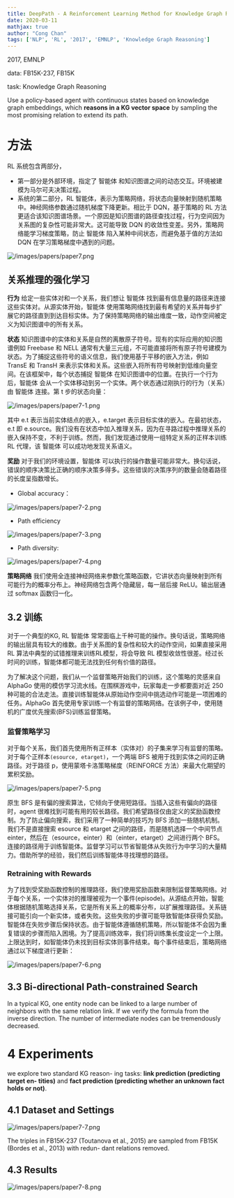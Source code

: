 ```yaml
---
title: DeepPath - A Reinforcement Learning Method for Knowledge Graph Reasoning
date: 2020-03-11
mathjax: true
author: "Cong Chan"
tags: ['NLP', 'RL', '2017', 'EMNLP', 'Knowledge Graph Reasoning']
---
```


2017, EMNLP

data: FB15K-237, FB15K 

task: Knowledge Graph Reasoning

<!-- more -->

Use a policy-based agent with continuous states based on knowledge graph embeddings, which **reasons in a KG vector space** by sampling the most promising relation to extend its path.

# 方法

RL 系统包含两部分，

- 第一部分是外部环境，指定了 智能体 和知识图谱之间的动态交互。环境被建模为马尔可夫决策过程。
- 系统的第二部分，RL 智能体，表示为策略网络，将状态向量映射到随机策略中。神经网络参数通过随机梯度下降更新。相比于 DQN，基于策略的 RL 方法更适合该知识图谱场景。一个原因是知识图谱的路径查找过程，行为空间因为关系图的复杂性可能非常大。这可能导致 DQN 的收敛性变差。另外，策略网络能学习梯度策略，防止 智能体 陷入某种中间状态，而避免基于值的方法如 DQN 在学习策略梯度中遇到的问题。

![/images/papers/paper7.png](/images/papers/paper7.png)

## 关系推理的强化学习

**行为** 给定一些实体对和一个关系，我们想让 智能体 找到最有信息量的路径来连接这些实体对。从源实体开始，智能体 使用策略网络找到最有希望的关系并每步扩展它的路径直到到达目标实体。为了保持策略网络的输出维度一致，动作空间被定义为知识图谱中的所有关系。

**状态** 知识图谱中的实体和关系是自然的离散原子符号。现有的实际应用的知识图谱例如 Freebase 和 NELL 通常有大量三元组，不可能直接将所有原子符号建模为状态。为了捕捉这些符号的语义信息，我们使用基于平移的嵌入方法，例如 TransE 和 TransH 来表示实体和关系。这些嵌入将所有符号映射到低维向量空间。在该框架中，每个状态捕捉 智能体 在知识图谱中的位置。在执行一个行为后，智能体 会从一个实体移动到另一个实体。两个状态通过刚执行的行为（关系）由 智能体 连接。第 t 步的状态向量：

![/images/papers/paper7-1.png](/images/papers/paper7-1.png)

其中 e.t 表示当前实体结点的嵌入，e.target 表示目标实体的嵌入。在最初状态，e.t 即 e.source。我们没有在状态中加入推理关系，因为在寻路过程中推理关系的嵌入保持不变，不利于训练。然而，我们发现通过使用一组特定关系的正样本训练 RL 代理，该 智能体 可以成功地发现关系语义。

**奖励** 对于我们的环境设置，智能体 可以执行的操作数量可能非常大。换句话说，错误的顺序决策比正确的顺序决策多得多。这些错误的决策序列的数量会随着路径的长度呈指数增长。

- Global accuracy：

![/images/papers/paper7-2.png](/images/papers/paper7-2.png)

- Path efficiency

![/images/papers/paper7-3.png](/images/papers/paper7-3.png)

- Path diversity:

![/images/papers/paper7-4.png](/images/papers/paper7-4.png)

**策略网络** 我们使用全连接神经网络来参数化策略函数，它讲状态向量映射到所有可能行为的概率分布上。神经网络包含两个隐藏层，每一层后接 ReLU。输出层通过 softmax 函数归一化。

## 3.2 训练

对于一个典型的KG, RL 智能体 常常面临上千种可能的操作。换句话说，策略网络的输出层具有较大的维数。由于关系图的复杂性和较大的动作空间，如果直接采用 RL 算法中典型的试错推理来训练RL模型，将会导致 RL 模型收敛性很差。经过长时间的训练，智能体都可能无法找到任何有价值的路径。

为了解决这个问题，我们从一个监督策略开始我们的训练，这个策略的灵感来自 AlphaGo 使用的模仿学习流水线。在围棋游戏中，玩家每走一步都要面对近 250 种可能的合法走法。直接训练智能体从原始动作空间中挑选动作可能是一项困难的任务。AlphaGo 首先使用专家训练一个有监督的策略网络。在该例子中，使用随机的广度优先搜索(BFS)训练监督策略。

### 监督策略学习

对于每个关系，我们首先使用所有正样本（实体对）的子集来学习有监督的策略。对于每个正样本`(esource, etarget)`，一个两端 BFS 被用于找到实体之间的正确路径。对于路径 p，使用蒙塔卡洛策略梯度（REINFORCE 方法）来最大化期望的累积奖励。

![/images/papers/paper7-5.png](/images/papers/paper7-5.png)

原生 BFS 是有偏的搜索算法，它倾向于使用短路径。当插入这些有偏向的路径时，agent 很难找到可能有用的较长路径。我们希望路径仅由定义的奖励函数控制。为了防止偏向搜索，我们采用了一种简单的技巧为 BFS 添加一些随机机制。我们不是直接搜索 esource 和 etarget 之间的路径，而是随机选择一个中间节点einter，然后在（esource，einter）和（einter，etarget）之间进行两个 BFS。连接的路径用于训练智能体。监督学习可以节省智能体从失败行为中学习的大量精力。借助所学的经验，我们然后训练智能体寻找理想的路径。

### Retraining with Rewards

为了找到受奖励函数控制的推理路径，我们使用奖励函数来限制监督策略网络。对于每个关系，一个实体对的推理被视为一个事件(episode)。从源结点开始，智能体根据随机策略选择关系，它是所有关系上的概率分布，以扩展推理路径。关系链接可能引向一个新实体，或者失败。这些失败的步骤可能导致智能体获得负奖励。智能体在失败步骤后保持状态。由于智能体遵循随机策略，所以智能体不会因为重复错误的步骤而陷入困境。为了提高训练效率，我们将训练集长度设定一个上限。上限达到时，如智能体仍未找到目标实体则事件结束。每个事件结束后，策略网络通过以下梯度进行更新：

![/images/papers/paper7-6.png](/images/papers/paper7-6.png)

## 3.3 Bi-directional Path-constrained Search

In a typical KG, one entity node can be linked to a large number of neighbors with the same relation link. If we verify the formula from the inverse direction. The number of intermediate nodes can be tremendously decreased.

# 4 Experiments

we explore two standard KG reason- ing tasks: **link prediction (predicting target en- tities)** and **fact prediction (predicting whether an unknown fact holds or not)**. 

## 4.1 Dataset and Settings

![/images/papers/paper7-7.png](/images/papers/paper7-7.png)

The triples in FB15K-237 (Toutanova et al., 2015) are sampled from FB15K (Bordes et al., 2013) with redun- dant relations removed.

## 4.3 Results

![/images/papers/paper7-8.png](/images/papers/paper7-8.png)